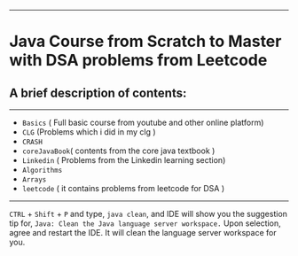 <hr> 

# Java Course from Scratch to Master with DSA problems from Leetcode 

## A brief description of contents:

<hr>

- `Basics` ( Full basic course from youtube and other online platform)
- `CLG` (Problems which i did in my clg )
- `CRASH`
- `coreJavaBook`( contents from the core java textbook )
- `Linkedin` ( Problems from the Linkedin learning section)
- `Algorithms`
- `Arrays`
- `leetcode` ( it contains problems from leetcode for DSA )

<hr>

`CTRL` + `Shift` + `P` and type, `java clean`, and IDE will show you the suggestion tip for, `Java: Clean the Java language server workspace.` Upon selection, agree and restart the IDE. It will clean the language server workspace for you.